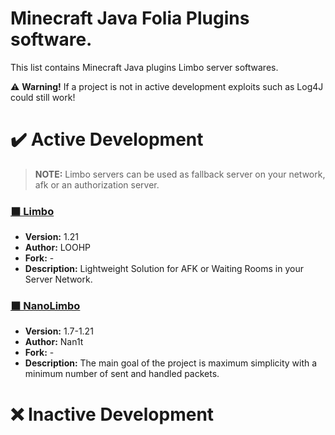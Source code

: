 # Minecraft Java Folia Plugins software.
This list contains Minecraft Java plugins Limbo server softwares.

⚠️ **Warning!** If a project is not in active development exploits such as Log4J could still work!

# ✔️ Active Development

> **NOTE:** Limbo servers can be used as fallback server on your network, afk or an authorization server.

### [⬛ Limbo](https://github.com/LOOHP/Limbo)
- **Version:** 1.21
- **Author:** LOOHP
- **Fork:** -
- **Description:** Lightweight Solution for AFK or Waiting Rooms in your Server Network.

### [⬛ NanoLimbo ](https://github.com/Nan1t/NanoLimbo)
- **Version:** 1.7-1.21
- **Author:** Nan1t
- **Fork:** -
- **Description:** The main goal of the project is maximum simplicity with a minimum number of sent and handled packets.

# ❌ Inactive Development